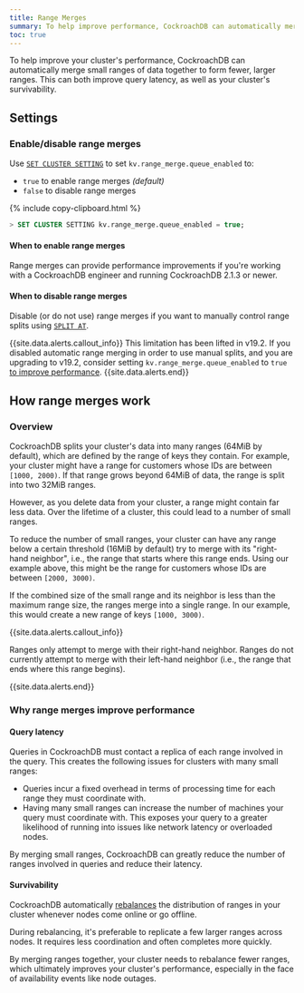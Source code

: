 ```yaml
---
title: Range Merges
summary: To help improve performance, CockroachDB can automatically merge small ranges of data together.
toc: true
---
```


To help improve your cluster's performance, CockroachDB can automatically merge small ranges of data together to form fewer, larger ranges. This can both improve query latency, as well as your cluster's survivability.

## Settings

### Enable/disable range merges

Use [`SET CLUSTER SETTING`](set-cluster-setting.html) to set `kv.range_merge.queue_enabled` to:

- `true` to enable range merges *(default)*
- `false` to disable range merges

{% include copy-clipboard.html %}
~~~ sql
> SET CLUSTER SETTING kv.range_merge.queue_enabled = true;
~~~

#### When to enable range merges

Range merges can provide performance improvements if you're working with a CockroachDB engineer and running CockroachDB 2.1.3 or newer.

#### When to disable range merges

Disable (or do not use) range merges if you want to manually control range splits using [`SPLIT AT`](split-at.html).

{{site.data.alerts.callout_info}}
This limitation has been lifted in v19.2. If you disabled automatic range merging in order to use manual splits, and you are upgrading to v19.2, consider setting `kv.range_merge.queue_enabled` to `true` [to improve performance](range-merges.html#why-range-merges-improve-performance).
{{site.data.alerts.end}}

## How range merges work

### Overview

CockroachDB splits your cluster's data into many ranges (64MiB by default), which are defined by the range of keys they contain. For example, your cluster might have a range for customers whose IDs are between `[1000, 2000)`. If that range grows beyond 64MiB of data, the range is split into two 32MiB ranges.

However, as you delete data from your cluster, a range might contain far less data. Over the lifetime of a cluster, this could lead to a number of small ranges.

To reduce the number of small ranges, your cluster can have any range below a certain threshold (16MiB by default) try to merge with its "right-hand neighbor", i.e., the range that starts where this range ends. Using our example above, this might be the range for customers whose IDs are between `[2000, 3000)`.

If the combined size of the small range and its neighbor is less than the maximum range size, the ranges merge into a single range. In our example, this would create a new range of keys `[1000, 3000)`.

{{site.data.alerts.callout_info}}

Ranges only attempt to merge with their right-hand neighbor. Ranges do not currently attempt to merge with their left-hand neighbor (i.e., the range that ends where this range begins).

{{site.data.alerts.end}}

### Why range merges improve performance

#### Query latency

Queries in CockroachDB must contact a replica of each range involved in the query. This creates the following issues for clusters with many small ranges:

- Queries incur a fixed overhead in terms of processing time for each range they must coordinate with.
- Having many small ranges can increase the number of machines your query must coordinate with. This exposes your query to a greater likelihood of running into issues like network latency or overloaded nodes.

By merging small ranges, CockroachDB can greatly reduce the number of ranges involved in queries and reduce their latency.

#### Survivability

CockroachDB automatically [rebalances](architecture/replication-layer.html) the distribution of ranges in your cluster whenever nodes come online or go offline.

During rebalancing, it's preferable to replicate a few larger ranges across nodes. It requires less coordination and often completes more quickly.

By merging ranges together, your cluster needs to rebalance fewer ranges, which ultimately improves your cluster's performance, especially in the face of availability events like node outages.
